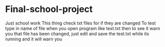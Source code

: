 # Final-school-project
Just school work
This thing check txt files for if they are changed
To test type in name of file when you open program like test.txt
then to see it warn you that file has been changed, just edit and save the test.txt while its running and it will warn you 
